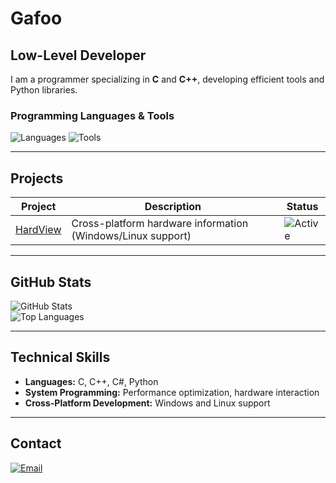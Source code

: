 # Gafoo

## Low-Level Developer

I am a programmer specializing in **C** and **C++**, developing efficient tools and Python libraries.

### Programming Languages & Tools
![Languages](https://skillicons.dev/icons?i=c,cpp,cs,py)
![Tools](https://skillicons.dev/icons?i=git,github,vscode,visualstudio)

---

## Projects

| Project | Description | Status |
|---------|-------------|--------|
| [HardView](https://github.com/gafoo173/hardview) | Cross-platform hardware information (Windows/Linux support) | ![Active](https://img.shields.io/badge/status-active-brightgreen) |

---

## GitHub Stats

![GitHub Stats](https://github-readme-stats.vercel.app/api?username=gafoo173&show_icons=true&theme=radical)  
![Top Languages](https://github-readme-stats.vercel.app/api/top-langs/?username=gafoo173&layout=compact&theme=radical)

---

## Technical Skills

- **Languages:** C, C++, C#, Python  
- **System Programming:** Performance optimization, hardware interaction  
- **Cross-Platform Development:** Windows and Linux support  

---

## Contact


[![Email](https://img.shields.io/badge/Email-D14836?style=for-the-badge&logo=gmail&logoColor=white)](mailto:omarwaled3374@gmail.com)

